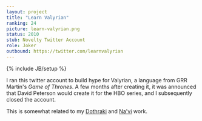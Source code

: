 ```yaml
---
layout: project
title: "Learn Valyrian"
ranking: 24
picture: learn-valyrian.png
status: 2010
stub: Novelty Twitter Account
role: Joker
outbound: https://twitter.com/learnvalyrian
---
```

{% include JB/setup %}

I ran this twitter account to build hype for Valyrian, a language from GRR Martin's _Game of Thrones_. A few months after creating it, it was announced that David Peterson would create it for the HBO series, and I subsequently closed the account.

This is somewhat related to my [Dothraki](../dothraki) and [Na'vi](../learn-navi) work.